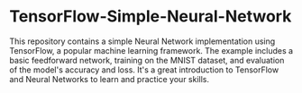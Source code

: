 # TensorFlow-Simple-Neural-Network
This repository contains a simple Neural Network implementation using TensorFlow, a popular machine learning framework. The example includes a basic feedforward network, training on the MNIST dataset, and evaluation of the model's accuracy and loss. It's a great introduction to TensorFlow and Neural Networks to learn and practice your skills.
